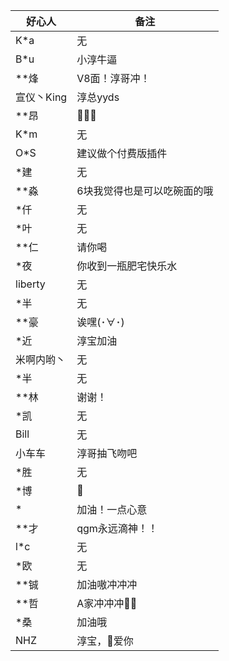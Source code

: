 | 好心人     | 备注                        |
| ---------- | --------------------------- |
| K*a        | 无                          |
| B*u        | 小淳牛逼                    |
| **烽       | V8面！淳哥冲！              |
| 宣仪丶King | 淳总yyds                    |
| **昂       | 🍉🍉🍉                         |
| K*m        | 无                          |
| O*S        | 建议做个付费版插件          |
| *建        | 无                          |
| **淼       | 6块我觉得也是可以吃碗面的哦 |
| *仟        | 无                          |
| *叶        | 无                          |
| **仁       | 请你喝                      |
| *夜        | 你收到一瓶肥宅快乐水        |
| liberty    | 无                          |
| *半        | 无                          |
| **豪       | 诶嘿(･∀･)                   |
| *近        | 淳宝加油                    |
| 米啊内哟丶 | 无                          |
| *半        | 无                          |
| **林       | 谢谢！                      |
| *凯        | 无                          |
| Bill       | 无                          |
| 小车车     | 淳哥抽飞吻吧                |
| *胜        | 无                          |
| *博        | 🐸                           |
| *          | 加油！一点心意              |
| **才       | qgm永远滴神！！             |
| l*c        | 无                          |
| *欧        | 无                          |
| **铖       | 加油嗷冲冲冲                |
| **哲       | A家冲冲冲👴🏾                 |
| *桑        | 加油哦                      |
| NHZ        | 淳宝，👩爱你                 |
